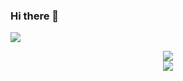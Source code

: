 ### Hi there 👋

![](https://komarev.com/ghpvc/?username=jesperancinha)

<div align="center">
  <img align="center" src="https://github-readme-stats.vercel.app/api/top-langs/?username=jesperancinha" />
</div>
   
<div align="center">
  <img align="center" src="https://github-readme-stats.vercel.app/api?username=jesperancinha" />
</div>

<!--
**jesperancinha/jesperancinha** is a ✨ _special_ ✨ repository because its `README.md` (this file) appears on your GitHub profile.

Here are some ideas to get you started:

- 🔭 I’m currently working on ...
- 🌱 I’m currently learning ...
- 👯 I’m looking to collaborate on ...
- 🤔 I’m looking for help with ...
- 💬 Ask me about ...
- 📫 How to reach me: ...
- 😄 Pronouns: ...
- ⚡ Fun fact: ...
-->

